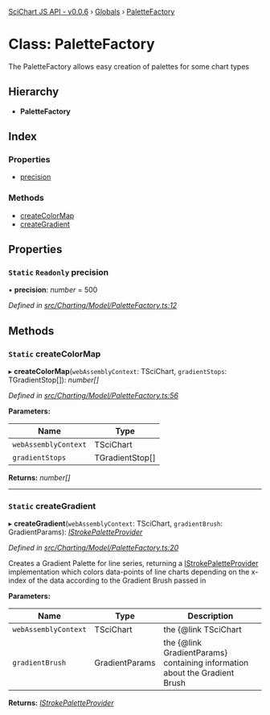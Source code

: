 [SciChart JS API - v0.0.6](../README.md) › [Globals](../globals.md) › [PaletteFactory](palettefactory.md)

# Class: PaletteFactory

The PaletteFactory allows easy creation of palettes for some chart types

## Hierarchy

* **PaletteFactory**

## Index

### Properties

* [precision](palettefactory.md#static-readonly-precision)

### Methods

* [createColorMap](palettefactory.md#static-createcolormap)
* [createGradient](palettefactory.md#static-creategradient)

## Properties

### `Static` `Readonly` precision

▪ **precision**: *number* = 500

*Defined in [src/Charting/Model/PaletteFactory.ts:12](https://github.com/ABTSoftware/SciChart.Dev/blob/f6fba97af2/Web/src/SciChart/src/Charting/Model/PaletteFactory.ts#L12)*

## Methods

### `Static` createColorMap

▸ **createColorMap**(`webAssemblyContext`: TSciChart, `gradientStops`: TGradientStop[]): *number[]*

*Defined in [src/Charting/Model/PaletteFactory.ts:56](https://github.com/ABTSoftware/SciChart.Dev/blob/f6fba97af2/Web/src/SciChart/src/Charting/Model/PaletteFactory.ts#L56)*

**Parameters:**

Name | Type |
------ | ------ |
`webAssemblyContext` | TSciChart |
`gradientStops` | TGradientStop[] |

**Returns:** *number[]*

___

### `Static` createGradient

▸ **createGradient**(`webAssemblyContext`: TSciChart, `gradientBrush`: GradientParams): *[IStrokePaletteProvider](../interfaces/istrokepaletteprovider.md)*

*Defined in [src/Charting/Model/PaletteFactory.ts:20](https://github.com/ABTSoftware/SciChart.Dev/blob/f6fba97af2/Web/src/SciChart/src/Charting/Model/PaletteFactory.ts#L20)*

Creates a Gradient Palette for line series, returning a [IStrokePaletteProvider](../interfaces/istrokepaletteprovider.md) implementation which
colors data-points of line charts depending on the x-index of the data according to the Gradient Brush passed in

**Parameters:**

Name | Type | Description |
------ | ------ | ------ |
`webAssemblyContext` | TSciChart | the {@link TSciChart | SciChart WebAssembly Context} containing native methods |
`gradientBrush` | GradientParams | the {@link GradientParams} containing information about the Gradient Brush  |

**Returns:** *[IStrokePaletteProvider](../interfaces/istrokepaletteprovider.md)*
